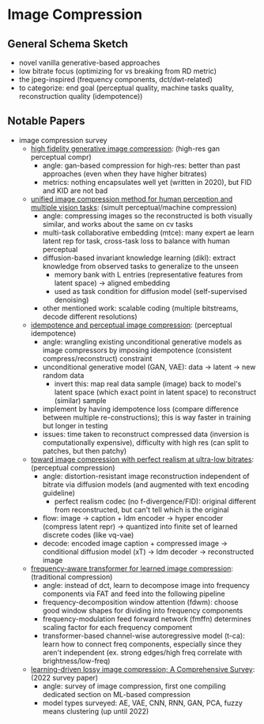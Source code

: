 # Image Compression

## General Schema Sketch
- novel vanilla generative-based approaches
- low bitrate focus (optimizing for vs breaking from RD metric)
- the jpeg-inspired (frequency components, dct/dwt-related)
- to categorize: end goal (perceptual quality, machine tasks quality, reconstruction quality (idempotence))

## Notable Papers
- image compression survey
	- [high fidelity generative image compression](https://proceedings.neurips.cc/paper/2020/file/8a50bae297807da9e97722a0b3fd8f27-Paper.pdf): (high-res gan perceptual compr)
		- angle: gan-based compression for high-res: better than past approaches (even when they have higher bitrates)
		- metrics: nothing encapsulates well yet (written in 2020), but FID and KID are not bad
	- [unified image compression method for human perception and multiple vision tasks](https://www.ecva.net/papers/eccv_2024/papers_ECCV/papers/09009.pdf): (simult perceptual/machine compression)
		- angle: compressing images so the reconstructed is both visually similar, and works about the same on cv tasks
		- multi-task collaborative embedding (mtce): many expert ae learn latent rep for task, cross-task loss to balance with human perceptual
		- diffusion-based invariant knowledge learning (dikl): extract knowledge from observed tasks to generalize to the unseen
			- memory bank with L entries (representative features from latent space) -> aligned embedding
			- used as task condition for diffusion model (self-supervised denoising)
		- other mentioned work: scalable coding (multiple bitstreams, decode different resolutions)
	- [idempotence and perceptual image compression](https://openreview.net/pdf?id=Cy5v64DqEF): (perceptual idempotence)
		- angle: wrangling existing unconditional generative models as image compressors by imposing idempotence (consistent compress/reconstruct) constraint
		- unconditional generative model (GAN, VAE): data -> latent -> new random data
			- invert this: map real data sample (image) back to model's latent space (which exact point in latent space) to reconstruct (similar) sample
		- implement by having idempotence loss (compare difference between multiple re-constructions); this is way faster in training but longer in testing
		- issues: time taken to reconstruct compressed data (inversion is computationally expensive), difficulty with high res (can split to patches, but then patchy)
	- [toward image compression with perfect realism at ultra-low bitrates](https://openreview.net/pdf?id=ktdETU9JBg): (perceptual compression)
		- angle: distortion-resistant image reconstruction independent of bitrate via diffusion models (and augmented with text encoding guideline)
			- perfect realism codec (no f-divergence/FID): original different from reconstructed, but can't tell which is the original
		- flow: image -> caption + ldm encoder -> hyper encoder (compress latent repr) -> quantized into finite set of learned discrete codes (like vq-vae)
		- decode: encoded image caption + compressed image -> conditional diffusion model (xT) -> ldm decoder -> reconstructed image
	- [frequency-aware transformer for learned image compression](https://openreview.net/pdf?id=HKGQDDTuvZ): (traditional compression)
		- angle: instead of dct, learn to decompose image into frequency components via FAT and feed into the following pipeline
		- frequency-decomposition window attention (fdwm): choose good window shapes for dividing into frequency components
		- frequency-modulation feed forward network (fmffn) determines scaling factor for each frequency compoment
		- transformer-based channel-wise autoregressive model (t-ca): learn how to connect freq components, especially since they aren't independent (ex. strong edges/high freq correlate with brightness/low-freq)
	- [learning-driven lossy image compression; A Comprehensive Survey](https://arxiv.org/pdf/2201.09240): (2022 survey paper)
		- angle: survey of image compression, first one compiling dedicated section on ML-based compression
		- model types surveyed: AE, VAE, CNN, RNN, GAN, PCA, fuzzy means clustering (up until 2022)